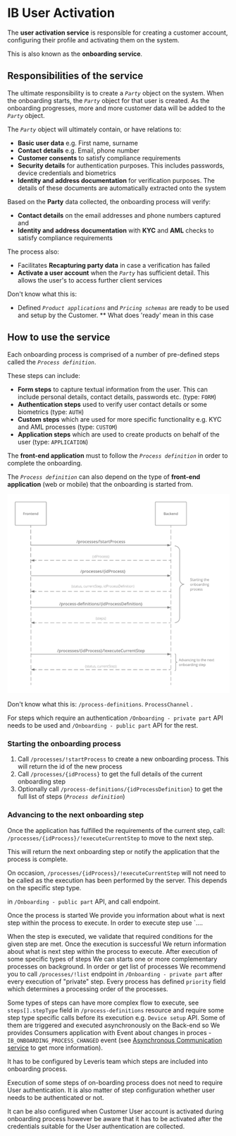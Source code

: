 # IB User Activation

The **user activation service** is responsible for creating a customer account, configuring their profile and activating them on the system.

This is also known as the **onboarding service**.

## Responsibilities of the service

The ultimate responsibility is to create a *`Party`* object on the system. When the onboarding starts, the *`Party`* object for that user is created. As the onboarding progresses, more and more customer data will be added to the *`Party`* object.

The *`Party`* object will ultimately contain, or have relations to:
* **Basic user data** e.g. First name, surname
* **Contact details** e.g. Email, phone number
* **Customer consents** to satisfy compliance requirements
* **Security details** for authentication purposes. This includes passwords, device credentials and biometrics
* **Identity and address documentation** for verification purposes. The details of these documents are automatically extracted onto the system

Based on the **Party** data collected, the onboarding process will verify:
* **Contact details** on the email addresses and phone numbers captured and
* **Identity and address documentation** with **KYC** and **AML** checks to satisfy compliance requirements

The process also:
* Facilitates **Recapturing party data** in case a verification has failed
* **Activate a user account** when the *`Party`* has sufficient detail. This allows the user's to access further client services

Don't know what this is:
* Defined *`Product applications`* and *`Pricing schemas`* are ready to be used and setup by the Customer.
** What does 'ready' mean in this case




## How to use the service

Each onboarding process is comprised of a number of pre-defined steps called the *`Process definition`*.

These steps can include:
* **Form steps** to capture textual information from the user. This can include personal details, contact details, passwords etc. (type: `FORM`)
* **Authentication steps** used to verify user contact details or some biometrics (type: `AUTH`)
* **Custom steps** which are used for more specific functionality e.g. KYC and AML processes (type: `CUSTOM`)
* **Application steps** which are used to create products on behalf of the user (type: `APPLICATION`)

The **front-end application** must to follow the *`Process definition`* in order to complete the onboarding.

The *`Process definition`* can also depend on the type of **front-end application** (web or mobile) that the onboarding is started from.

![How to use the service](onboarding-how-to-use-the-service.png)

Don't know what this is:
 `/process-definitions`.
`ProcessChannel` .





For steps which require an authentication `/Onboarding - private part` API needs to be used and `/Onboarding - public part` API for the rest.


### Starting the onboarding process

1. Call `/processes/!startProcess` to create a new onboarding process. This will return the id of the new process
2. Call `/processes/{idProcess}` to get the full details of the current onboarding step
3. Optionally call `/process-definitions/{idProcessDefinition}` to get the full list of steps (*`Process definition`*)

### Advancing to the next onboarding step

Once the application has fulfilled the requirements of the current step, call: `/processes/{idProcess}/!executeCurrentStep` to move to the next step.

This will return the next onboarding step or notify the application that the process is complete.

On occasion, `/processes/{idProcess}/!executeCurrentStep` will not need to be called as the execution has been performed by the server. This depends on the specific step type.




  in `/Onboarding - public part` API, and call  endpoint.


Once the process is started We provide you information about what is next step within the process to execute. In order to execute step use `....


When the step is executed, we validate that required conditions for the given step are met. Once the execution is successful We return information about what is next step within the process to execute.
After execution of some specific types of steps We can starts one or more complementary processes on background. In order or get list of processes We recommend you to call `/processes/!list` endpoint in `/Onboarding - private part` after every execution of "private" step. Every process has defined `priority` field which determines a processing order of the processes.

Some types of steps can have more complex flow to execute, see `steps[].stepType` field in `/process-definitions` resource and require some step type specific calls before its execution e.g. `Device setup` API.
Some of them are triggered and executed asynchronously on the Back-end so We provides Consumers application with Event about changes in proces  - `IB_ONBOARDING_PROCESS_CHANGED` event (see [Asynchronous Communication service](mw-gen-asynccomm-ib.md) to get more information).










It has to be configured by Leveris team which steps are included into onboarding process.

Execution of some steps of on-boarding process does not need to require User authentication. It is also matter of step configuration whether user needs to be authenticated or not.

It can be also configured when Customer User account is activated during onboarding process however be aware that it has to be activated after the credentials suitable for the User authentication are collected.
